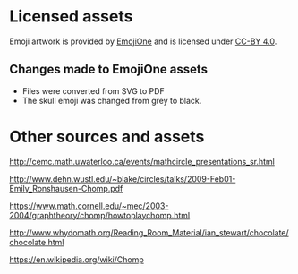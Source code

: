 # Licensed assets
Emoji artwork is provided by [EmojiOne](https://www.emojione.com/) and is licensed under [CC-BY 4.0](https://creativecommons.org/licenses/by/4.0/legalcode).

## Changes made to EmojiOne assets
- Files were converted from SVG to PDF
- The skull emoji was changed from grey to black.

# Other sources and assets
<http://cemc.math.uwaterloo.ca/events/mathcircle_presentations_sr.html>

<http://www.dehn.wustl.edu/~blake/circles/talks/2009-Feb01-Emily_Ronshausen-Chomp.pdf>

<https://www.math.cornell.edu/~mec/2003-2004/graphtheory/chomp/howtoplaychomp.html>

<http://www.whydomath.org/Reading_Room_Material/ian_stewart/chocolate/chocolate.html>

<https://en.wikipedia.org/wiki/Chomp>

